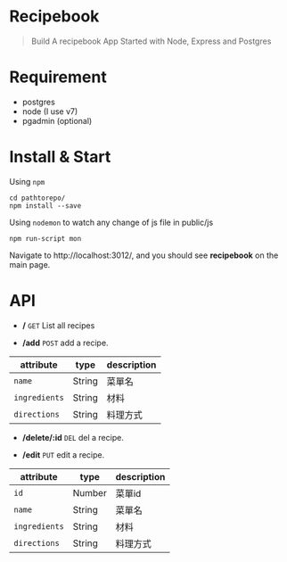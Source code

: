 
# Recipebook

> Build A recipebook App Started with Node, Express and Postgres 

# Requirement

* postgres
* node (I use v7)
* pgadmin (optional)

# Install & Start

Using `npm`

```shell
cd pathtorepo/
npm install --save
```

Using `nodemon` to watch any change of js file in public/js

```shell
npm run-script mon
```
Navigate to http://localhost:3012/, and you should see **recipebook** on the main page.

# API
- **/** `GET`
List all recipes

- **/add** `POST`
add a recipe.

| attribute | type | description
| --- | --- | ---
| `name` | String | 菜單名
| `ingredients` | String | 材料
| `directions` | String | 料理方式

- **/delete/:id** `DEL`
del a recipe.

- **/edit** `PUT`
edit a recipe.

| attribute | type | description
| --- | --- | ---
| `id` | Number | 菜單id
| `name` | String | 菜單名
| `ingredients` | String | 材料
| `directions` | String | 料理方式
